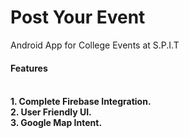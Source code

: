 # Post Your Event
Android App for College Events at S.P.I.T
<br>
<H4>Features<H4><br>
1. Complete Firebase Integration.<br>
2. User Friendly UI.<br>
3. Google Map Intent.<br>
